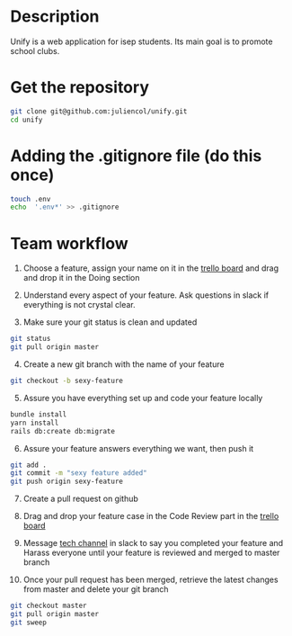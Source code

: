 # Description
Unify is a web application for isep students. Its main goal is to promote school clubs. 

# Get the repository
```bash
git clone git@github.com:juliencol/unify.git
cd unify
```

# Adding the .gitignore file (do this once)
```bash 
touch .env
echo  '.env*' >> .gitignore
``` 

# Team workflow
1. Choose a feature, assign your name on it in the [trello board](https://trello.com/b/KvPE3ned/unify) and drag and drop it in the Doing section </br>

2. Understand every aspect of your feature. Ask questions in slack if everything is not crystal clear. </br>

3. Make sure your git status is clean and updated
```bash 
git status
git pull origin master
``` 

4. Create a new git branch with the name of your feature
```bash 
git checkout -b sexy-feature
```

5. Assure you have everything set up and code your feature locally </br>
```bash
bundle install
yarn install
rails db:create db:migrate
```

6. Assure your feature answers everything we want, then push it
```bash
git add .
git commit -m "sexy feature added"
git push origin sexy-feature
```

7. Create a pull request on github </br>

8. Drag and drop your feature case in the Code Review part in the [trello board](https://trello.com/b/KvPE3ned/unify) </br>

9. Message [tech channel](https://app.slack.com/client/TKF4P6WH4/CKF69AQMC) in slack to say you completed your feature and Harass everyone until your feature is reviewed and merged to master branch

10. Once your pull request has been merged, retrieve the latest changes from master and delete your git branch 
```bash
git checkout master
git pull origin master
git sweep
```

